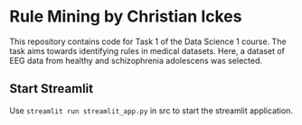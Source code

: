 # Rule Mining by Christian Ickes
This repository contains code for Task 1 of the Data Science 1 course. 
The task aims towards identifying rules in medical datasets. 
Here, a dataset of EEG data from healthy and schizophrenia adolescens was selected.

## Start Streamlit
Use `streamlit run streamlit_app.py` in src to start the streamlit application. 